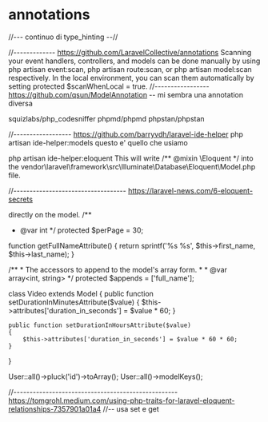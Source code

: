# annotations

<!-- Contenuto migrato da _docs/annotations.txt -->

//---
continuo di type_hinting
--//

//-------------
https://github.com/LaravelCollective/annotations
Scanning your event handlers, controllers, and models can be done manually by
using php artisan event:scan, php artisan route:scan,
or php artisan model:scan respectively.
In the local environment, you can scan them automatically by
setting protected $scanWhenLocal = true.
//-----------------
https://github.com/qsun/ModelAnnotation
-- mi sembra una annotation diversa

squizlabs/php_codesniffer
phpmd/phpmd
phpstan/phpstan


//------------------
https://github.com/barryvdh/laravel-ide-helper
php artisan ide-helper:models
questo e' quello che usiamo

php artisan ide-helper:eloquent
This will write /** @mixin \Eloquent */
into the vendor\laravel\framework\src\Illuminate\Database\Eloquent\Model.php file.


//-----------------------------------
https://laravel-news.com/6-eloquent-secrets

directly on the model.
/**
* @var int
*/
protected $perPage = 30;

function getFullNameAttribute() {
    return sprintf('%s %s', $this->first_name, $this->last_name);
}

 /**
     * The accessors to append to the model's array form.
     *
     * @var array<int, string>
     */
    protected $appends = ['full_name'];


class Video extends Model
{
    public function setDurationInMinutesAttribute($value)
    {
        $this->attributes['duration_in_seconds'] = $value * 60;
    }

    public function setDurationInHoursAttribute($value)
    {
        $this->attributes['duration_in_seconds'] = $value * 60 * 60;
    }
}


User::all()->pluck('id')->toArray();
User::all()->modelKeys();

//---------------------------------------------------
https://tomgrohl.medium.com/using-php-traits-for-laravel-eloquent-relationships-7357901a01a4
//-- usa set e get





